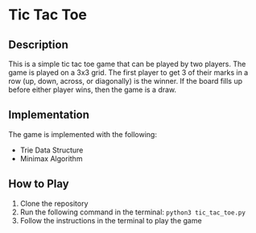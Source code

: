 # Tic Tac Toe
## Description
This is a simple tic tac toe game that can be played by two players. The game is played on a 3x3 grid. The first player to get 3 of their marks in a row (up, down, across, or diagonally) is the winner. If the board fills up before either player wins, then the game is a draw.

## Implementation
The game is implemented with the following:
* Trie Data Structure
* Minimax Algorithm 

## How to Play
1. Clone the repository
2. Run the following command in the terminal: `python3 tic_tac_toe.py`
3. Follow the instructions in the terminal to play the game
